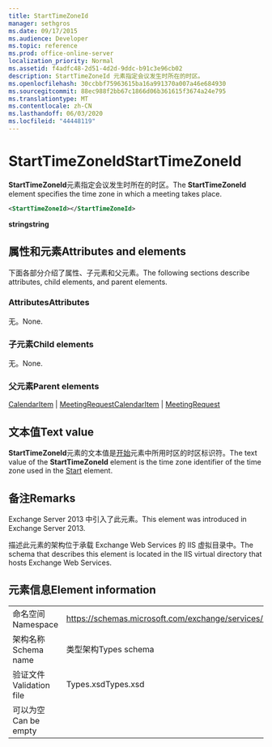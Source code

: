 ```yaml
---
title: StartTimeZoneId
manager: sethgros
ms.date: 09/17/2015
ms.audience: Developer
ms.topic: reference
ms.prod: office-online-server
localization_priority: Normal
ms.assetid: f4adfc48-2d51-4d2d-9ddc-b91c3e96cb02
description: StartTimeZoneId 元素指定会议发生时所在的时区。
ms.openlocfilehash: 30ccbbf75963615ba16a991370a007a46e684930
ms.sourcegitcommit: 88ec988f2bb67c1866d06b361615f3674a24e795
ms.translationtype: MT
ms.contentlocale: zh-CN
ms.lasthandoff: 06/03/2020
ms.locfileid: "44448119"
---
```

# <a name="starttimezoneid"></a><span data-ttu-id="a7412-103">StartTimeZoneId</span><span class="sxs-lookup"><span data-stu-id="a7412-103">StartTimeZoneId</span></span>

<span data-ttu-id="a7412-104">**StartTimeZoneId**元素指定会议发生时所在的时区。</span><span class="sxs-lookup"><span data-stu-id="a7412-104">The **StartTimeZoneId** element specifies the time zone in which a meeting takes place.</span></span> 
  
```XML
<StartTimeZoneId></StartTimeZoneId>
```

<span data-ttu-id="a7412-105">**string**</span><span class="sxs-lookup"><span data-stu-id="a7412-105">**string**</span></span>

## <a name="attributes-and-elements"></a><span data-ttu-id="a7412-106">属性和元素</span><span class="sxs-lookup"><span data-stu-id="a7412-106">Attributes and elements</span></span>

<span data-ttu-id="a7412-107">下面各部分介绍了属性、子元素和父元素。</span><span class="sxs-lookup"><span data-stu-id="a7412-107">The following sections describe attributes, child elements, and parent elements.</span></span>
  
### <a name="attributes"></a><span data-ttu-id="a7412-108">Attributes</span><span class="sxs-lookup"><span data-stu-id="a7412-108">Attributes</span></span>

<span data-ttu-id="a7412-109">无。</span><span class="sxs-lookup"><span data-stu-id="a7412-109">None.</span></span>
  
### <a name="child-elements"></a><span data-ttu-id="a7412-110">子元素</span><span class="sxs-lookup"><span data-stu-id="a7412-110">Child elements</span></span>

<span data-ttu-id="a7412-111">无。</span><span class="sxs-lookup"><span data-stu-id="a7412-111">None.</span></span>
  
### <a name="parent-elements"></a><span data-ttu-id="a7412-112">父元素</span><span class="sxs-lookup"><span data-stu-id="a7412-112">Parent elements</span></span>

<span data-ttu-id="a7412-113">[CalendarItem](calendaritem.md)  | [MeetingRequest](meetingrequest.md)</span><span class="sxs-lookup"><span data-stu-id="a7412-113">[CalendarItem](calendaritem.md) | [MeetingRequest](meetingrequest.md)</span></span>
  
## <a name="text-value"></a><span data-ttu-id="a7412-114">文本值</span><span class="sxs-lookup"><span data-stu-id="a7412-114">Text value</span></span>

<span data-ttu-id="a7412-115">**StartTimeZoneId**元素的文本值是[开始](start.md)元素中所用时区的时区标识符。</span><span class="sxs-lookup"><span data-stu-id="a7412-115">The text value of the **StartTimeZoneId** element is the time zone identifier of the time zone used in the [Start](start.md) element.</span></span> 
  
## <a name="remarks"></a><span data-ttu-id="a7412-116">备注</span><span class="sxs-lookup"><span data-stu-id="a7412-116">Remarks</span></span>

<span data-ttu-id="a7412-117">Exchange Server 2013 中引入了此元素。</span><span class="sxs-lookup"><span data-stu-id="a7412-117">This element was introduced in Exchange Server 2013.</span></span>
  
<span data-ttu-id="a7412-118">描述此元素的架构位于承载 Exchange Web Services 的 IIS 虚拟目录中。</span><span class="sxs-lookup"><span data-stu-id="a7412-118">The schema that describes this element is located in the IIS virtual directory that hosts Exchange Web Services.</span></span>
  
## <a name="element-information"></a><span data-ttu-id="a7412-119">元素信息</span><span class="sxs-lookup"><span data-stu-id="a7412-119">Element information</span></span>

|||
|:-----|:-----|
|<span data-ttu-id="a7412-120">命名空间</span><span class="sxs-lookup"><span data-stu-id="a7412-120">Namespace</span></span>  <br/> |https://schemas.microsoft.com/exchange/services/2006/types  <br/> |
|<span data-ttu-id="a7412-121">架构名称</span><span class="sxs-lookup"><span data-stu-id="a7412-121">Schema name</span></span>  <br/> |<span data-ttu-id="a7412-122">类型架构</span><span class="sxs-lookup"><span data-stu-id="a7412-122">Types schema</span></span>  <br/> |
|<span data-ttu-id="a7412-123">验证文件</span><span class="sxs-lookup"><span data-stu-id="a7412-123">Validation file</span></span>  <br/> |<span data-ttu-id="a7412-124">Types.xsd</span><span class="sxs-lookup"><span data-stu-id="a7412-124">Types.xsd</span></span>  <br/> |
|<span data-ttu-id="a7412-125">可以为空</span><span class="sxs-lookup"><span data-stu-id="a7412-125">Can be empty</span></span>  <br/> ||
   

